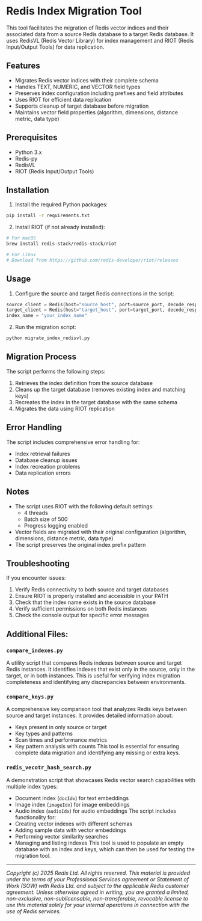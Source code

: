 # Redis Index Migration Tool

This tool facilitates the migration of Redis vector indices and their associated data from a source Redis database to a target Redis database. It uses RedisVL (Redis Vector Library) for index management and RIOT (Redis Input/Output Tools) for data replication.

## Features

- Migrates Redis vector indices with their complete schema
- Handles TEXT, NUMERIC, and VECTOR field types
- Preserves index configuration including prefixes and field attributes
- Uses RIOT for efficient data replication
- Supports cleanup of target database before migration
- Maintains vector field properties (algorithm, dimensions, distance metric, data type)

## Prerequisites

- Python 3.x
- Redis-py
- RedisVL
- RIOT (Redis Input/Output Tools)

## Installation

1. Install the required Python packages:
```bash
pip install -r requirements.txt
```

2. Install RIOT (if not already installed):
```bash
# For macOS
brew install redis-stack/redis-stack/riot

# For Linux
# Download from https://github.com/redis-developer/riot/releases
```

## Usage

1. Configure the source and target Redis connections in the script:
```python
source_client = Redis(host="source_host", port=source_port, decode_responses=True)
target_client = Redis(host="target_host", port=target_port, decode_responses=True)
index_name = "your_index_name"
```

2. Run the migration script:
```bash
python migrate_index_redisvl.py
```

## Migration Process

The script performs the following steps:

1. Retrieves the index definition from the source database
2. Cleans up the target database (removes existing index and matching keys)
3. Recreates the index in the target database with the same schema
4. Migrates the data using RIOT replication

## Error Handling

The script includes comprehensive error handling for:
- Index retrieval failures
- Database cleanup issues
- Index recreation problems
- Data replication errors

## Notes

- The script uses RIOT with the following default settings:
  - 4 threads
  - Batch size of 500
  - Progress logging enabled
- Vector fields are migrated with their original configuration (algorithm, dimensions, distance metric, data type)
- The script preserves the original index prefix pattern

## Troubleshooting

If you encounter issues:

1. Verify Redis connectivity to both source and target databases
2. Ensure RIOT is properly installed and accessible in your PATH
3. Check that the index name exists in the source database
4. Verify sufficient permissions on both Redis instances
5. Check the console output for specific error messages

## Additional Files:

### `compare_indexes.py`
A utility script that compares Redis indexes between source and target Redis instances. It identifies indexes that exist only in the source, only in the target, or in both instances. This is useful for verifying index migration completeness and identifying any discrepancies between environments.

### `compare_keys.py`
A comprehensive key comparison tool that analyzes Redis keys between source and target instances. It provides detailed information about:
- Keys present in only source or target
- Key types and patterns
- Scan times and performance metrics
- Key pattern analysis with counts
This tool is essential for ensuring complete data migration and identifying any missing or extra keys.

### `redis_vecotr_hash_search.py`
A demonstration script that showcases Redis vector search capabilities with multiple index types:
- Document index (`docIdx`) for text embeddings
- Image index (`imageIdx`) for image embeddings
- Audio index (`audioIdx`) for audio embeddings
The script includes functionality for:
- Creating vector indexes with different schemas
- Adding sample data with vector embeddings
- Performing vector similarity searches
- Managing and listing indexes
This tool is used to populate an empty database with an index and keys, which can then be used for testing the migration tool.

---
_Copyright (c) 2025 Redis Ltd. All rights reserved.
  This material is provided under the terms of your Professional Services agreement or Statement of Work (SOW) with Redis Ltd. and subject to the applicable Redis customer agreement. Unless otherwise agreed in writing, you are granted a limited, non-exclusive, non-sublicensable, non-transferable, revocable license to use this material solely for your internal operations in connection with the use of Redis services._